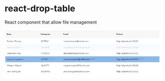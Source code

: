 # react-drop-table
React component that allow file management

![react-drop-table](https://github.com/nvana/react-drop-table/blob/master/docs/example-table.png)
